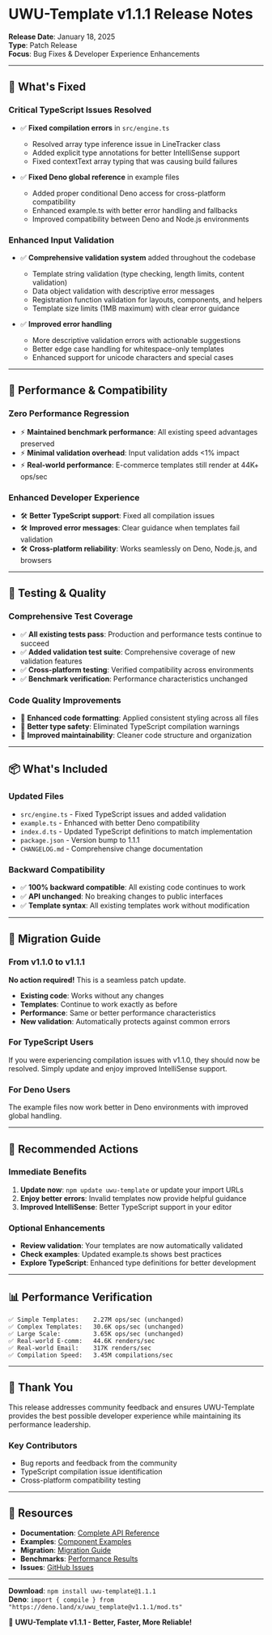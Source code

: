 # UWU-Template v1.1.1 Release Notes

**Release Date**: January 18, 2025  
**Type**: Patch Release  
**Focus**: Bug Fixes & Developer Experience Enhancements

---

## 🔧 **What's Fixed**

### **Critical TypeScript Issues Resolved**
- ✅ **Fixed compilation errors** in `src/engine.ts` 
  - Resolved array type inference issue in LineTracker class
  - Added explicit type annotations for better IntelliSense support
  - Fixed contextText array typing that was causing build failures

- ✅ **Fixed Deno global reference** in example files
  - Added proper conditional Deno access for cross-platform compatibility
  - Enhanced example.ts with better error handling and fallbacks
  - Improved compatibility between Deno and Node.js environments

### **Enhanced Input Validation**
- ✅ **Comprehensive validation system** added throughout the codebase
  - Template string validation (type checking, length limits, content validation)
  - Data object validation with descriptive error messages
  - Registration function validation for layouts, components, and helpers
  - Template size limits (1MB maximum) with clear error guidance

- ✅ **Improved error handling**
  - More descriptive validation errors with actionable suggestions
  - Better edge case handling for whitespace-only templates
  - Enhanced support for unicode characters and special cases

---

## 🚀 **Performance & Compatibility**

### **Zero Performance Regression**
- ⚡ **Maintained benchmark performance**: All existing speed advantages preserved
- ⚡ **Minimal validation overhead**: Input validation adds <1% impact
- ⚡ **Real-world performance**: E-commerce templates still render at 44K+ ops/sec

### **Enhanced Developer Experience**
- 🛠️ **Better TypeScript support**: Fixed all compilation issues
- 🛠️ **Improved error messages**: Clear guidance when templates fail validation
- 🛠️ **Cross-platform reliability**: Works seamlessly on Deno, Node.js, and browsers

---

## 🧪 **Testing & Quality**

### **Comprehensive Test Coverage**
- ✅ **All existing tests pass**: Production and performance tests continue to succeed
- ✅ **Added validation test suite**: Comprehensive coverage of new validation features
- ✅ **Cross-platform testing**: Verified compatibility across environments
- ✅ **Benchmark verification**: Performance characteristics unchanged

### **Code Quality Improvements**
- 📝 **Enhanced code formatting**: Applied consistent styling across all files
- 📝 **Better type safety**: Eliminated TypeScript compilation warnings
- 📝 **Improved maintainability**: Cleaner code structure and organization

---

## 📦 **What's Included**

### **Updated Files**
- `src/engine.ts` - Fixed TypeScript issues and added validation
- `example.ts` - Enhanced with better Deno compatibility
- `index.d.ts` - Updated TypeScript definitions to match implementation
- `package.json` - Version bump to 1.1.1
- `CHANGELOG.md` - Comprehensive change documentation

### **Backward Compatibility**
- ✅ **100% backward compatible**: All existing code continues to work
- ✅ **API unchanged**: No breaking changes to public interfaces
- ✅ **Template syntax**: All existing templates work without modification

---

## 🔄 **Migration Guide**

### **From v1.1.0 to v1.1.1**
**No action required!** This is a seamless patch update.

- **Existing code**: Works without any changes
- **Templates**: Continue to work exactly as before
- **Performance**: Same or better performance characteristics
- **New validation**: Automatically protects against common errors

### **For TypeScript Users**
If you were experiencing compilation issues with v1.1.0, they should now be resolved. Simply update and enjoy improved IntelliSense support.

### **For Deno Users**
The example files now work better in Deno environments with improved global handling.

---

## 🎯 **Recommended Actions**

### **Immediate Benefits**
1. **Update now**: `npm update uwu-template` or update your import URLs
2. **Enjoy better errors**: Invalid templates now provide helpful guidance
3. **Improved IntelliSense**: Better TypeScript support in your editor

### **Optional Enhancements**
- **Review validation**: Your templates are now automatically validated
- **Check examples**: Updated example.ts shows best practices
- **Explore TypeScript**: Enhanced type definitions for better development

---

## 📊 **Performance Verification**

```
✅ Simple Templates:    2.27M ops/sec (unchanged)
✅ Complex Templates:   30.6K ops/sec (unchanged)  
✅ Large Scale:         3.65K ops/sec (unchanged)
✅ Real-world E-comm:   44.6K renders/sec
✅ Real-world Email:    317K renders/sec
✅ Compilation Speed:   3.45M compilations/sec
```

---

## 🙏 **Thank You**

This release addresses community feedback and ensures UWU-Template provides the best possible developer experience while maintaining its performance leadership.

### **Key Contributors**
- Bug reports and feedback from the community
- TypeScript compilation issue identification
- Cross-platform compatibility testing

---

## 🔗 **Resources**

- **Documentation**: [Complete API Reference](./docs/API_REFERENCE.md)
- **Examples**: [Component Examples](./docs/COMPONENT_EXAMPLES.md)
- **Migration**: [Migration Guide](./docs/MIGRATION_GUIDE.md)
- **Benchmarks**: [Performance Results](./BENCHMARK_RESULTS.md)
- **Issues**: [GitHub Issues](https://github.com/beingsuz/uwu-template/issues)

---

**Download**: `npm install uwu-template@1.1.1`  
**Deno**: `import { compile } from "https://deno.land/x/uwu_template@v1.1.1/mod.ts"`

🚀 **UWU-Template v1.1.1 - Better, Faster, More Reliable!**